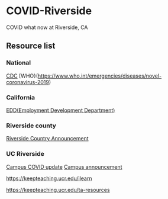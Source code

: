 # COVID-Riverside
COVID what now at Riverside, CA

## Resource list

### National
[CDC](https://www.cdc.gov/coronavirus/2019-nCoV/index.html)
[WHO}(https://www.who.int/emergencies/diseases/novel-coronavirus-2019)

### California
[EDD(Employment Development Department)](https://www.edd.ca.gov/about_edd/coronavirus-2019.htm)

### Riverside county
[Riverside Country Announcement](https://www.rivcoph.org/coronavirus)


### UC Riverside

[Campus COVID update](https://ehs.ucr.edu/coronavirus) [Campus announcement](https://insideucr.ucr.edu/announcements)

https://keepteaching.ucr.edu/ilearn

https://keepteaching.ucr.edu/ta-resources

